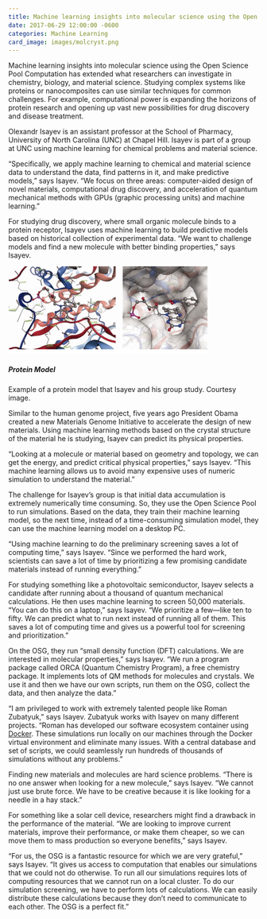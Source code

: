 ```yaml
---
title: Machine learning insights into molecular science using the Open Science Pool
date: 2017-06-29 12:00:00 -0600
categories: Machine Learning
card_image: images/molcryst.png
---
```


Machine learning insights into molecular science using the Open Science Pool
Computation has extended what researchers can investigate in chemistry, biology, and material science. Studying complex systems like proteins or nanocomposites can use similar techniques for common challenges. For example, computational power is expanding the horizons of protein research and opening up vast new possibilities for drug discovery and disease treatment.

Olexandr Isayev is an assistant professor at the School of Pharmacy, University of North Carolina (UNC) at Chapel Hill. Isayev is part of a group at UNC using machine learning for chemical problems and material science.

“Specifically, we apply machine learning to chemical and material science data to understand the data, find patterns in it, and make predictive models,” says Isayev. “We focus on three areas: computer-aided design of novel materials, computational drug discovery, and acceleration of quantum mechanical methods with GPUs (graphic processing units) and machine learning.”

For studying drug discovery, where small organic molecule binds to a protein receptor, Isayev uses machine learning to build predictive models based on historical collection of experimental data. “We want to challenge models and find a new molecule with better binding properties,” says Isayev.

<div class="row my-4">
  <div class="col-md-6">
    <img class="mr-3" alt="Protein model visualization" src="images/molcryst.png">
  </div>
  <div class="col-md-6">
    <h5 class="mt-0">Protein Model</h5>
    <p>Example of a protein model that Isayev and his group study. Courtesy image.</p>
  </div>
</div>

Similar to the human genome project, five years ago President Obama created a new Materials Genome Initiative to accelerate the design of new materials. Using machine learning methods based on the crystal structure of the material he is studying, Isayev can predict its physical properties.

“Looking at a molecule or material based on geometry and topology, we can get the energy, and predict critical physical properties,” says Isayev. “This machine learning allows us to avoid many expensive uses of numeric simulation to understand the material.”

The challenge for Isayev’s group is that initial data accumulation is extremely numerically time consuming. So, they use the Open Science Pool to run simulations. Based on the data, they train their machine learning model, so the next time, instead of a time-consuming simulation model, they can use the machine learning model on a desktop PC.

“Using machine learning to do the preliminary screening saves a lot of computing time,” says Isayev. “Since we performed the hard work, scientists can save a lot of time by prioritizing a few promising candidate materials instead of running everything.”

For studying something like a photovoltaic semiconductor, Isayev selects a candidate after running about a thousand of quantum mechanical calculations. He then uses machine learning to screen 50,000 materials. “You can do this on a laptop,” says Isayev. “We prioritize a few—like ten to fifty. We can predict what to run next instead of running all of them. This saves a lot of computing time and gives us a powerful tool for screening and prioritization.”

On the OSG, they run “small density function (DFT) calculations. We are interested in molecular properties,” says Isayev. “We run a program package called ORCA (Quantum Chemistry Program), a free chemistry package. It implements lots of QM methods for molecules and crystals. We use it and then we have our own scripts, run them on the OSG, collect the data, and then analyze the data.”

“I am privileged to work with extremely talented people like Roman Zubatyuk,” says Isayev. Zubatyuk works with Isayev on many different projects. “Roman has developed our software ecosystem container using [Docker](https://www.docker.com/what-docker). These simulations run locally on our machines through the Docker virtual environment and eliminate many issues. With a central database and set of scripts, we could seamlessly run hundreds of thousands of simulations without any problems.”

Finding new materials and molecules are hard science problems. “There is no one answer when looking for a new molecule,” says Isayev. “We cannot just use brute force. We have to be creative because it is like looking for a needle in a hay stack.”

For something like a solar cell device, researchers might find a drawback in the performance of the material. “We are looking to improve current materials, improve their performance, or make them cheaper, so we can move them to mass production so everyone benefits,” says Isayev.

“For us, the OSG is a fantastic resource for which we are very grateful,” says Isayev. “It gives us access to computation that enables our simulations that we could not do otherwise. To run all our simulations requires lots of computing resources that we cannot run on a local cluster. To do our simulation screening, we have to perform lots of calculations. We can easily distribute these calculations because they don’t need to communicate to each other. The OSG is a perfect fit.”


